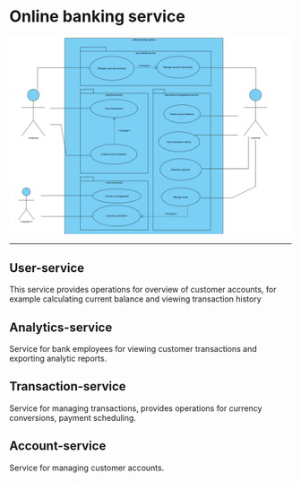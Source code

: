 # Online banking service

![img_2.png](img_2.png)

---

## User-service
This service provides operations for overview of customer accounts, for example calculating current balance and viewing transaction history

## Analytics-service
Service for bank employees for viewing customer transactions and exporting analytic reports.

## Transaction-service
Service for managing transactions, provides operations for currency conversions, payment scheduling.

## Account-service
Service for managing customer accounts.

